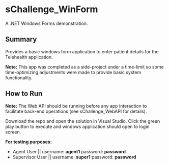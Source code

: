 # sChallenge_WinForm
A .NET Windows Forms demonstration.
## Summary
Provides a basic windows form application to enter patient details for the Telehealth application.

**Note:** This app was completed as a side-project under a time-limit so some time-optimizing adjustments were made to provide basic system functionality.
## How to Run
**Note:** The Web API should be running before any app interaction to facilitate back-end operations (see sChallenge_WebAPI for details).

Download the repo and open the solution in Visual Studio. Click the green play button to execute and windows application should open to login screen.

**For testing purposes**:
- Agent User || username: **agent1** password: **password**
- Supervisor User || username: **super1** password: **password**
